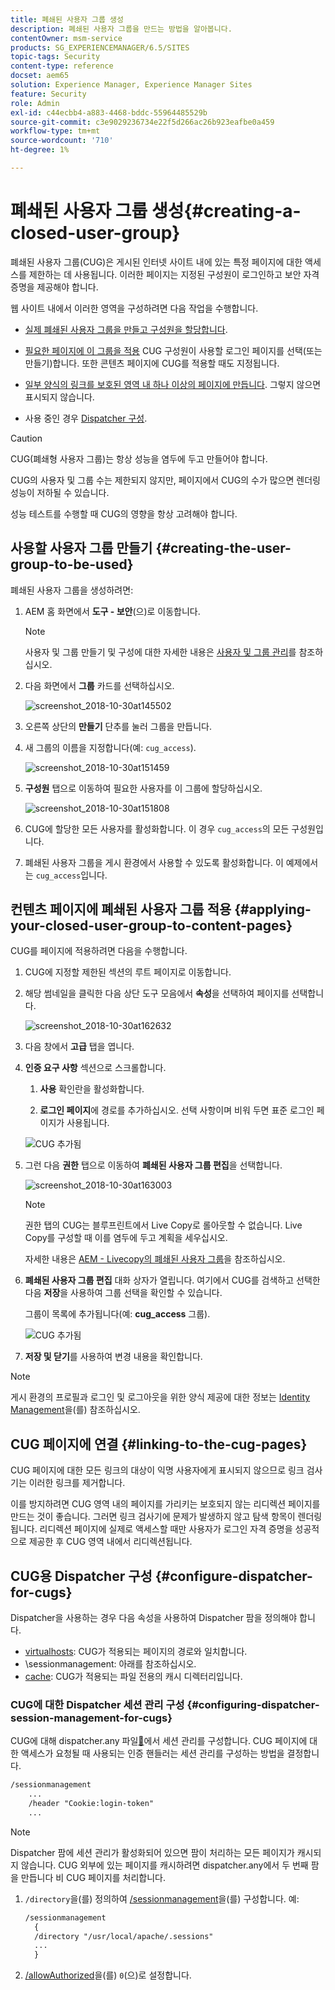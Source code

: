 ```yaml
---
title: 폐쇄된 사용자 그룹 생성
description: 폐쇄된 사용자 그룹을 만드는 방법을 알아봅니다.
contentOwner: msm-service
products: SG_EXPERIENCEMANAGER/6.5/SITES
topic-tags: Security
content-type: reference
docset: aem65
solution: Experience Manager, Experience Manager Sites
feature: Security
role: Admin
exl-id: c44ecbb4-a883-4468-bddc-55964485529b
source-git-commit: c3e9029236734e22f5d266ac26b923eafbe0a459
workflow-type: tm+mt
source-wordcount: '710'
ht-degree: 1%

---
```


# 폐쇄된 사용자 그룹 생성{#creating-a-closed-user-group}

폐쇄된 사용자 그룹(CUG)은 게시된 인터넷 사이트 내에 있는 특정 페이지에 대한 액세스를 제한하는 데 사용됩니다. 이러한 페이지는 지정된 구성원이 로그인하고 보안 자격 증명을 제공해야 합니다.

웹 사이트 내에서 이러한 영역을 구성하려면 다음 작업을 수행합니다.

* [실제 폐쇄된 사용자 그룹을 만들고 구성원을 할당합니다](#creating-the-user-group-to-be-used).

* [필요한 페이지에 이 그룹을 적용](#applying-your-closed-user-group-to-content-pages) CUG 구성원이 사용할 로그인 페이지를 선택(또는 만들기)합니다. 또한 콘텐츠 페이지에 CUG를 적용할 때도 지정됩니다.

* [일부 양식의 링크를 보호된 영역 내 하나 이상의 페이지에 만듭니다](#linking-to-the-cug-pages). 그렇지 않으면 표시되지 않습니다.

* 사용 중인 경우 [Dispatcher 구성](#configure-dispatcher-for-cugs).

>[!CAUTION]
>
>CUG(폐쇄형 사용자 그룹)는 항상 성능을 염두에 두고 만들어야 합니다.
>
>CUG의 사용자 및 그룹 수는 제한되지 않지만, 페이지에서 CUG의 수가 많으면 렌더링 성능이 저하될 수 있습니다.
>
>성능 테스트를 수행할 때 CUG의 영향을 항상 고려해야 합니다.

## 사용할 사용자 그룹 만들기 {#creating-the-user-group-to-be-used}

폐쇄된 사용자 그룹을 생성하려면:

1. AEM 홈 화면에서 **도구 - 보안**(으)로 이동합니다.

   >[!NOTE]
   >
   >사용자 및 그룹 만들기 및 구성에 대한 자세한 내용은 [사용자 및 그룹 관리](/help/sites-administering/security.md#managing-users-and-groups)를 참조하십시오.

1. 다음 화면에서 **그룹** 카드를 선택하십시오.

   ![screenshot_2018-10-30at145502](assets/screenshot_2018-10-30at145502.png)

1. 오른쪽 상단의 **만들기** 단추를 눌러 그룹을 만듭니다.
1. 새 그룹의 이름을 지정합니다(예: `cug_access`).

   ![screenshot_2018-10-30at151459](assets/screenshot_2018-10-30at151459.png)

1. **구성원** 탭으로 이동하여 필요한 사용자를 이 그룹에 할당하십시오.

   ![screenshot_2018-10-30at151808](assets/screenshot_2018-10-30at151808.png)

1. CUG에 할당한 모든 사용자를 활성화합니다. 이 경우 `cug_access`의 모든 구성원입니다.
1. 폐쇄된 사용자 그룹을 게시 환경에서 사용할 수 있도록 활성화합니다. 이 예제에서는 `cug_access`입니다.

## 컨텐츠 페이지에 폐쇄된 사용자 그룹 적용 {#applying-your-closed-user-group-to-content-pages}

CUG를 페이지에 적용하려면 다음을 수행합니다.

1. CUG에 지정할 제한된 섹션의 루트 페이지로 이동합니다.
1. 해당 썸네일을 클릭한 다음 상단 도구 모음에서 **속성**&#x200B;을 선택하여 페이지를 선택합니다.

   ![screenshot_2018-10-30at162632](assets/screenshot_2018-10-30at162632.png)

1. 다음 창에서 **고급** 탭을 엽니다.

1. **인증 요구 사항** 섹션으로 스크롤합니다.

   1. **사용** 확인란을 활성화합니다.

   1. **로그인 페이지**&#x200B;에 경로를 추가하십시오.
선택 사항이며 비워 두면 표준 로그인 페이지가 사용됩니다.

   ![CUG 추가됨](assets/cug-authentication-requirement.png)

1. 그런 다음 **권한** 탭으로 이동하여 **폐쇄된 사용자 그룹 편집**&#x200B;을 선택합니다.

   ![screenshot_2018-10-30at163003](assets/screenshot_2018-10-30at163003.png)

   >[!NOTE]
   >
   >권한 탭의 CUG는 블루프린트에서 Live Copy로 롤아웃할 수 없습니다. Live Copy를 구성할 때 이를 염두에 두고 계획을 세우십시오.
   >
   >자세한 내용은 [AEM - Livecopy의 폐쇄된 사용자 그룹](closed-user-groups.md#aem-livecopy)을 참조하십시오.

1. **폐쇄된 사용자 그룹 편집** 대화 상자가 열립니다. 여기에서 CUG를 검색하고 선택한 다음 **저장**&#x200B;을 사용하여 그룹 선택을 확인할 수 있습니다.

   그룹이 목록에 추가됩니다(예: **cug_access** 그룹).

   ![CUG 추가됨](assets/cug-added.png)

1. **저장 및 닫기**&#x200B;를 사용하여 변경 내용을 확인합니다.

>[!NOTE]
>
>게시 환경의 프로필과 로그인 및 로그아웃을 위한 양식 제공에 대한 정보는 [Identity Management](/help/sites-administering/identity-management.md)을(를) 참조하십시오.

## CUG 페이지에 연결 {#linking-to-the-cug-pages}

CUG 페이지에 대한 모든 링크의 대상이 익명 사용자에게 표시되지 않으므로 링크 검사기는 이러한 링크를 제거합니다.

이를 방지하려면 CUG 영역 내의 페이지를 가리키는 보호되지 않는 리디렉션 페이지를 만드는 것이 좋습니다. 그러면 링크 검사기에 문제가 발생하지 않고 탐색 항목이 렌더링됩니다. 리디렉션 페이지에 실제로 액세스할 때만 사용자가 로그인 자격 증명을 성공적으로 제공한 후 CUG 영역 내에서 리디렉션됩니다.

## CUG용 Dispatcher 구성 {#configure-dispatcher-for-cugs}

Dispatcher을 사용하는 경우 다음 속성을 사용하여 Dispatcher 팜을 정의해야 합니다.

* [virtualhosts](https://experienceleague.adobe.com/docs/experience-manager-dispatcher/using/configuring/dispatcher-configuration.html#identifying-virtual-hosts-virtualhosts): CUG가 적용되는 페이지의 경로와 일치합니다.
* \sessionmanagement: 아래를 참조하십시오.
* [cache](https://experienceleague.adobe.com/docs/experience-manager-dispatcher/using/configuring/dispatcher-configuration.html#configuring-the-dispatcher-cache-cache): CUG가 적용되는 파일 전용의 캐시 디렉터리입니다.

### CUG에 대한 Dispatcher 세션 관리 구성 {#configuring-dispatcher-session-management-for-cugs}

CUG에 대해 dispatcher.any 파일[&#128279;](https://experienceleague.adobe.com/docs/experience-manager-dispatcher/using/configuring/dispatcher-configuration.html#enabling-secure-sessions-sessionmanagement)에서 세션 관리를 구성합니다. CUG 페이지에 대한 액세스가 요청될 때 사용되는 인증 핸들러는 세션 관리를 구성하는 방법을 결정합니다.

```xml
/sessionmanagement
    ...
    /header "Cookie:login-token"
    ...
```

>[!NOTE]
>
>Dispatcher 팜에 세션 관리가 활성화되어 있으면 팜이 처리하는 모든 페이지가 캐시되지 않습니다. CUG 외부에 있는 페이지를 캐시하려면 dispatcher.any에서 두 번째 팜을 만듭니다
>비 CUG 페이지를 처리합니다.

1. `/directory`을(를) 정의하여 [/sessionmanagement](https://experienceleague.adobe.com/docs/experience-manager-dispatcher/using/configuring/dispatcher-configuration.html#enabling-secure-sessions-sessionmanagement)을(를) 구성합니다. 예:

   ```xml
   /sessionmanagement
     {
     /directory "/usr/local/apache/.sessions"
     ...
     }
   ```

1. [/allowAuthorized](https://experienceleague.adobe.com/docs/experience-manager-dispatcher/using/configuring/dispatcher-configuration.html#caching-when-authentication-is-used)을(를) `0`(으)로 설정합니다.
